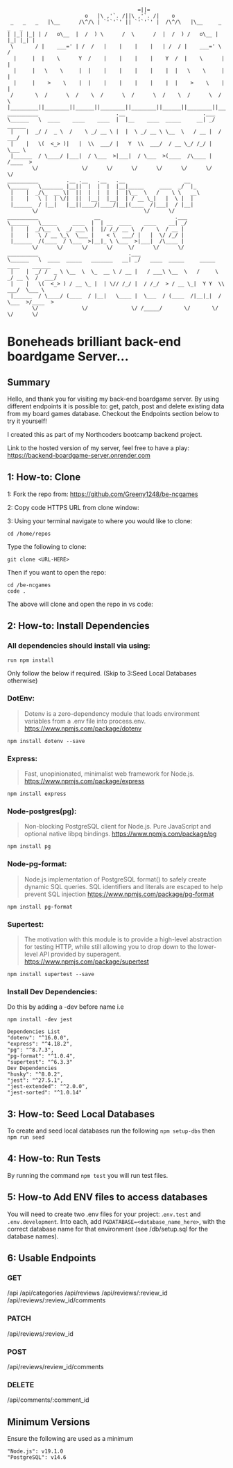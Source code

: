 ```

                                          =||=
                         o   |\ ,'`. /||\ ,'`. /|    o
 _   _   _   |\__      /\^/\ | `'`'`' || `'`'`' |  /\^/\   |\__     _   _   _
| |_| |_| | /   o\__  |  /  ) \      /  \      /  |  /  ) /   o\__ | |_| |_| |
 \       / |    ___=' | /  /   |    |    |    |   | /  / |    ___=' \       /
  |     |  |    \      Y  /    |    |    |    |    Y  /  |    \      |     |
  |     |   \    \     |  |    |    |    |    |    |  |   \    \     |     |
  |     |    >    \    |  |    |    |    |    |    |  |    >    \    |     |
 /       \  /      \  /    \  /      \  /      \  /    \  /      \  /       \
|_________||________||______||________||________||______||________||_________|
__________                         .__                         .___
\______   \  ____    ____    ____  |  |__    ____  _____     __| _/  ______
 |    |  _/ /  _ \  /    \ _/ __ \ |  |  \ _/ __ \ \__  \   / __ |  /  ___/
 |    |   \(  <_> )|   |  \\  ___/ |   Y  \\  ___/  / __ \_/ /_/ |  \___ \
 |______  / \____/ |___|  / \___  >|___|  / \___  >(____  /\____ | /____  >
        \/              \/      \/      \/      \/      \/      \/      \/
__________         .__ .__   .__   .__                   __
\______   \_______ |__||  |  |  |  |__|_____     ____  _/  |_
 |    |  _/\_  __ \|  ||  |  |  |  |  |\__  \   /    \ \   __\
 |    |   \ |  | \/|  ||  |__|  |__|  | / __ \_|   |  \ |  |
 |______  / |__|   |__||____/|____/|__|(____  /|___|  / |__|
        \/                                  \/      \/
__________                  __                        .___
\______   \_____     ____  |  | __  ____    ____    __| _/
 |    |  _/\__  \  _/ ___\ |  |/ /_/ __ \  /    \  / __ |
 |    |   \ / __ \_\  \___ |    < \  ___/ |   |  \/ /_/ |
 |______  /(____  / \___  >|__|_ \ \___  >|___|  /\____ |
        \/      \/      \/      \/     \/      \/      \/
__________                             .___
\______   \  ____  _____   _______   __| _/   ____  _____     _____    ____    ______
 |    |  _/ /  _ \ \__  \  \_  __ \ / __ |   / ___\ \__  \   /     \ _/ __ \  /  ___/
 |    |   \(  <_> ) / __ \_ |  | \// /_/ |  / /_/  > / __ \_|  Y Y  \\  ___/  \___ \
 |______  / \____/ (____  / |__|   \____ |  \___  / (____  /|__|_|  / \___  >/____  >
        \/              \/              \/ /_____/       \/       \/      \/      \/
```

# Boneheads brilliant back-end boardgame Server...

## Summary

Hello, and thank you for visiting my back-end boardgame server.
By using different endpoints it is possible to: get, patch, post and delete existing data from my board games database. Checkout the Endpoints section below to try it yourself!

I created this as part of my Northcoders bootcamp backend project.

Link to the hosted version of my server, feel free to have a play: https://backend-boardgame-server.onrender.com

## 1: How-to: Clone

1: Fork the repo from: https://github.com/Greeny1248/be-ncgames

2: Copy code HTTPS URL from clone window:

3: Using your terminal navigate to where you would like to clone:

```
cd /home/repos
```

Type the following to clone:

```
git clone <URL-HERE>
```

Then if you want to open the repo:

```
cd /be-ncgames
code .
```

The above will clone and open the repo in vs code:

## 2: How-to: Install Dependencies

### All dependencies should install via using:

```
run npm install
```

Only follow the below if required. (Skip to 3:Seed Local Databases otherwise)

### DotEnv:

> Dotenv is a zero-dependency module that loads environment variables from a .env file into process.env.
> https://www.npmjs.com/package/dotenv

```
npm install dotenv --save
```

### Express:

> Fast, unopinionated, minimalist web framework for Node.js.
> https://www.npmjs.com/package/express

```
npm install express
```

### Node-postgres(pg):

> Non-blocking PostgreSQL client for Node.js. Pure JavaScript and optional native libpq bindings.
> https://www.npmjs.com/package/pg

```
npm install pg
```

### Node-pg-format:

> Node.js implementation of PostgreSQL format() to safely create dynamic SQL queries. SQL identifiers and literals are escaped to help prevent SQL injection
> https://www.npmjs.com/package/pg-format

```
npm install pg-format
```

### Supertest:

> The motivation with this module is to provide a high-level abstraction for testing HTTP, while still allowing you to drop down to the lower-level API provided by superagent.
> https://www.npmjs.com/package/supertest

```
npm install supertest --save
```

### Install Dev Dependencies:

Do this by adding a -dev before name i.e

```
npm install -dev jest
```

    Dependencies List
    "dotenv": "^16.0.0",
    "express": "^4.18.2",
    "pg": "^8.7.3",
    "pg-format": "^1.0.4",
    "supertest": "^6.3.3"
    Dev Dependencies
    "husky": "^8.0.2",
    "jest": "^27.5.1",
    "jest-extended": "^2.0.0",
    "jest-sorted": "^1.0.14"

## 3: How-to: Seed Local Databases

To create and seed local databases run the following `npm setup-dbs` then `npm run seed`

## 4: How-to: Run Tests

By running the command `npm test` you will run test files.

## 5: How-to Add ENV files to access databases

You will need to create two .env files for your project: .`env.test` and `.env.development`. Into each, add `PGDATABASE=<database_name_here>`, with the correct database name for that environment (see /db/setup.sql for the database names).

## 6: Usable Endpoints

### GET

/api
/api/categories
/api/reviews
/api/reviews/:review_id
/api/reviews/:review_id/comments

### PATCH

/api/reviews/:review_id

### POST

/api/reviews/review_id/comments

### DELETE

/api/comments/:comment_id

## Minimum Versions

Ensure the following are used as a minimum

```
"Node.js": v19.1.0
"PostgreSQL": v14.6
```
